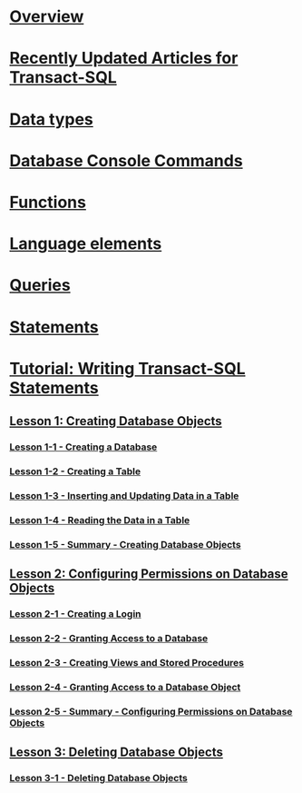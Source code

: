 # [Overview](language-reference.md)  
# [Recently Updated Articles for Transact-SQL](t-sql-new-updated-sql-docs-pr.md)

# [Data types](../t-sql/data-types/data-types-transact-sql.md)
# [Database Console Commands](../t-sql/database-console-commands/database-console-commands.md)
# [Functions](../t-sql/functions/functions.md)
# [Language elements](../t-sql/language-elements/language-elements-transact-sql.md)
# [Queries](../t-sql/queries/queries.md)
# [Statements](../t-sql/statements/statements.md)



# [Tutorial: Writing Transact-SQL Statements](tutorial-writing-transact-sql-statements.md)  
## [Lesson 1: Creating Database Objects](lesson-1-creating-database-objects.md)  
### [Lesson 1-1 - Creating a Database](lesson-1-1-creating-a-database.md)  
### [Lesson 1-2 - Creating a Table](lesson-1-2-creating-a-table.md)  
### [Lesson 1-3 - Inserting and Updating Data in a Table](lesson-1-3-inserting-and-updating-data-in-a-table.md)  
### [Lesson 1-4 - Reading the Data in a Table](lesson-1-4-reading-the-data-in-a-table.md)  
### [Lesson 1-5 - Summary - Creating Database Objects](lesson-1-5-summary-creating-database-objects.md)  

## [Lesson 2: Configuring Permissions on Database Objects](lesson-2-configuring-permissions-on-database-objects.md)  
### [Lesson 2-1 - Creating a Login](lesson-2-1-creating-a-login.md)  
### [Lesson 2-2 - Granting Access to a Database](lesson-2-2-granting-access-to-a-database.md)  
### [Lesson 2-3 - Creating Views and Stored Procedures](lesson-2-3-creating-views-and-stored-procedures.md)  
### [Lesson 2-4 - Granting Access to a Database Object](lesson-2-4-granting-access-to-a-database-object.md)  
### [Lesson 2-5 - Summary - Configuring Permissions on Database Objects](lesson-2-5-summary-configuring-permissions-on-database-objects.md)  

## [Lesson 3: Deleting Database Objects](lesson-3-deleting-database-objects.md)  
### [Lesson 3-1 - Deleting Database Objects](lesson-3-1-deleting-database-objects.md)  
